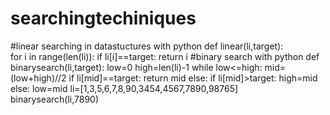 # searchingtechiniques
#linear searching in datastuctures with python
def linear(li,target):    
    for i in range(len(li)):
        if li[i]==target:
            return i
#binary search with python 
def binarysearch(li,target):
    low=0
    high=len(li)-1
    while low<=high:
        mid=(low+high)//2
        if li[mid]==target:
            return mid
        else:
            if li[mid]>target:
                high=mid
            else:
                low=mid
li=[1,3,5,6,7,8,90,3454,4567,7890,98765]
binarysearch(li,7890)
